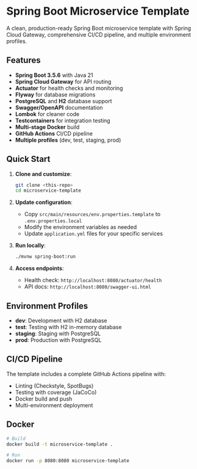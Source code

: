 # Spring Boot Microservice Template

A clean, production-ready Spring Boot microservice template with Spring Cloud Gateway, comprehensive CI/CD pipeline, and multiple environment profiles.

## Features

- **Spring Boot 3.5.6** with Java 21
- **Spring Cloud Gateway** for API routing
- **Actuator** for health checks and monitoring
- **Flyway** for database migrations
- **PostgreSQL** and **H2** database support
- **Swagger/OpenAPI** documentation
- **Lombok** for cleaner code
- **Testcontainers** for integration testing
- **Multi-stage Docker** build
- **GitHub Actions** CI/CD pipeline
- **Multiple profiles** (dev, test, staging, prod)

## Quick Start

1. **Clone and customize**:
   ```bash
   git clone <this-repo>
   cd microservice-template
   ```

2. **Update configuration**:
   - Copy `src/main/resources/env.properties.template` to `.env.properties.local`
   - Modify the environment variables as needed
   - Update `application.yml` files for your specific services

3. **Run locally**:
   ```bash
   ./mvnw spring-boot:run
   ```

4. **Access endpoints**:
   - Health check: `http://localhost:8080/actuator/health`
   - API docs: `http://localhost:8080/swagger-ui.html`

## Environment Profiles

- **dev**: Development with H2 database
- **test**: Testing with H2 in-memory database
- **staging**: Staging with PostgreSQL
- **prod**: Production with PostgreSQL

## CI/CD Pipeline

The template includes a complete GitHub Actions pipeline with:
- Linting (Checkstyle, SpotBugs)
- Testing with coverage (JaCoCo)
- Docker build and push
- Multi-environment deployment

## Docker

```bash
# Build
docker build -t microservice-template .

# Run
docker run -p 8080:8080 microservice-template
```